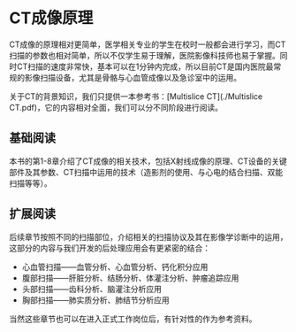 # CT成像原理

CT成像的原理相对更简单，医学相关专业的学生在校时一般都会进行学习，而CT扫描的参数也相对简单，所以不仅学生易于理解，医院影像科技师也易于掌握。同时CT扫描的速度非常快，基本可以在1分钟内完成，所以目前CT是国内医院最常规的影像扫描设备，尤其是骨骼与心血管成像以及急诊室中的运用。

关于CT的背景知识，我们只提供一本参考书：[Multislice CT](./Multislice CT.pdf)，它的内容相对全面，我们可以分不同阶段进行阅读。

## 基础阅读
本书的第1-8章介绍了CT成像的相关技术，包括X射线成像的原理、CT设备的关键部件及其参数、CT扫描中运用的技术（造影剂的使用、与心电的结合扫描、双能扫描等等）。

## 扩展阅读
后续章节按照不同的扫描部位，介绍相关的扫描协议及其在影像学诊断中的运用，这部分的内容与我们开发的后处理应用会有更紧密的结合：
+ 心血管扫描——血管分析、心血管分析、钙化积分应用
+ 腹部扫描——肝脏分析、结肠分析、体灌注分析、肿瘤追踪应用
+ 头部扫描——齿科分析、脑灌注分析应用
+ 胸部扫描——肺实质分析、肺结节分析应用

当然这些章节也可以在进入正式工作岗位后，有针对性的作为参考资料。
